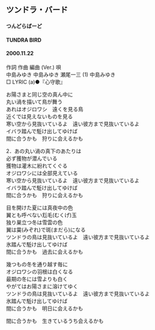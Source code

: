 ## ツンドラ・バード
#### つんどらばーど
#### TUNDRA BIRD
#### 2000.11.22


作詞  作曲  編曲 (Ver.)   唄  
中島みゆき   中島みゆき   瀬尾一三 (1)  中島みゆき  
□ LYRIC (a)●『心守歌』  
  
  
お陽さまと同じ空の真ん中に  
丸い渦を描いて鳥が舞う  
あれはオジロワシ　遠くを見る鳥  
近くでは見えないものを見る  
寒い空から見抜いているよ　遠い彼方まで見抜いているよ  
イバラ踏んで駈け出してゆけば  
間に合うかも　狩りに会えるかも  
  
2．あの丸い渦の真下のあたりは  
必ず獲物が潜んでいる  
獲物は灌木に紛れてくぐる  
オジロワシには全部見えている  
寒い空から見抜いているよ　遠い彼方まで見抜いているよ  
イバラ踏んで駈け出してゆけば  
間に合うかも　狩りに会えるかも  
  
目を開けた夏には真夜中の色  
翼とも呼べない尨毛(むくげ)玉  
独り巣立つ冬は雪雲の色  
翼は霙(みぞれ)で斑(まだら)になる  
ツンドラの鳥は見抜いているよ　遠い彼方まで見抜いているよ  
氷踏んで駈け出してゆけば  
間に合うかも　過去に会えるかも  
  
幾つもの冬を通り越す毎に  
オジロワシの羽根は白くなる  
最期の冬には雪よりも白く  
やがてはお陽さまに溶けてゆく  
ツンドラの鳥は見抜いているよ　遠い彼方まで見抜いているよ  
氷踏んで駈け出してゆけば  
間に合うかも　明日に会えるかも  
  
間に合うかも　生きているうち会えるかも  